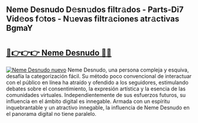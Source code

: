 ## Neme Desnudo D𝚎sn𝚞dos filtr𝚊dos - Parts-Di7 Vid𝚎os f𝚘tos - N𝚞evas filtr𝚊ciones atr𝚊ctivas BgmaY

# <h2><a href="http://mb9ux41.tromn.icu/?c=Neme+Desnudo">🔗👉👉👉 Neme Desnudo 🔗🔗</a></h2>

[![Neme Desnudo nuevo](https://i.imgur.com/pEAQMta.gif)](http://mb9ux41.tromn.icu/?c=Neme+Desnudo)
Neme Desnudo, una persona compleja y esquiva, desafía la categorización fácil. Su método poco convencional de interactuar con el público en línea ha atraído y ofendido a los seguidores, estimulando debates sobre el consentimiento, la expresión artística y la esencia de las comunidades virtuales. Independientemente de sus esfuerzos futuros, su influencia en el ámbito digital es innegable. Armada con un espíritu inquebrantable y un atractivo innegable, la influencia de Neme Desnudo en el panorama digital no tiene paralelo.
